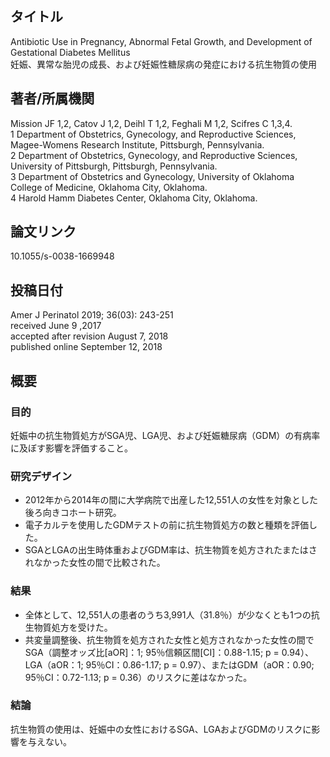 ## タイトル
Antibiotic Use in Pregnancy, Abnormal Fetal Growth, and Development of Gestational Diabetes Mellitus  
妊娠、異常な胎児の成長、および妊娠性糖尿病の発症における抗生物質の使用

## 著者/所属機関
Mission JF 1,2, Catov J 1,2, Deihl T 1,2, Feghali M 1,2, Scifres C 1,3,4.  
1 Department of Obstetrics, Gynecology, and Reproductive Sciences, Magee-Womens Research Institute, Pittsburgh, Pennsylvania.  
2 Department of Obstetrics, Gynecology, and Reproductive Sciences, University of Pittsburgh, Pittsburgh, Pennsylvania.  
3 Department of Obstetrics and Gynecology, University of Oklahoma College of Medicine, Oklahoma City, Oklahoma.  
4 Harold Hamm Diabetes Center, Oklahoma City, Oklahoma.

## 論文リンク
10.1055/s-0038-1669948

## 投稿日付
Amer J Perinatol 2019; 36(03): 243-251  
received June 9 ,2017  
accepted after revision August 7, 2018  
published online September 12, 2018

## 概要
### 目的
妊娠中の抗生物質処方がSGA児、LGA児、および妊娠糖尿病（GDM）の有病率に及ぼす影響を評価すること。

### 研究デザイン
* 2012年から2014年の間に大学病院で出産した12,551人の女性を対象とした後ろ向きコホート研究。
* 電子カルテを使用したGDMテストの前に抗生物質処方の数と種類を評価した。
* SGAとLGAの出生時体重およびGDM率は、抗生物質を処方されたまたはされなかった女性の間で比較された。

### 結果
* 全体として、12,551人の患者のうち3,991人（31.8％）が少なくとも1つの抗生物質処方を受けた。
* 共変量調整後、抗生物質を処方された女性と処方されなかった女性の間でSGA（調整オッズ比[aOR]：1; 95％信頼区間[CI]：0.88-1.15; p = 0.94）、LGA（aOR：1; 95％CI：0.86-1.17; p = 0.97）、またはGDM（aOR：0.90; 95％CI：0.72-1.13; p = 0.36）のリスクに差はなかった。

### 結論
抗生物質の使用は、妊娠中の女性におけるSGA、LGAおよびGDMのリスクに影響を与えない。
